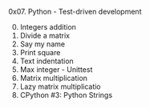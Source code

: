 0x07. Python - Test-driven development 

0. Integers addition
1. Divide a matrix 
2. Say my name
3. Print square
4. Text indentation
5. Max integer - Unittest
6. Matrix multiplication
7. Lazy matrix multiplicatio
8. CPython #3: Python Strings
